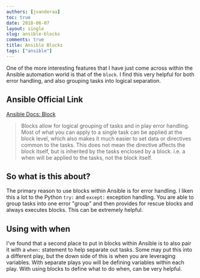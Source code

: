 ```yaml
---
authors: [jvanderaa]
toc: true
date: 2018-06-07
layout: single
slug: ansible-blocks
comments: true
title: Ansible Blocks
tags: ["ansible"]
---
```

One of the more interesting features that I have just come across within the Ansible automation
world is that of the `block`. I find this very helpful for both error handling, and also grouping
tasks into logical separation.

## Ansible Official Link

[Ansible Docs: Block](https://docs.ansible.com/ansible/latest/user_guide/playbooks_blocks.html)
> Blocks allow for logical grouping of tasks and in play error handling. Most of what you can apply
> to a single task can be applied at the block level, which also makes it much easier to set data
> or directives common to the tasks. This does not mean the directive affects the block itself, but
> is inherited by the tasks enclosed by a block. i.e. a when will be applied to the tasks, not the
> block itself.

## So what is this about?

The primary reason to use blocks within Ansible is for error handling. I liken this a lot to the Python `try:` and `except:` exception handling. You are able to group tasks into one error "group" and then provides for rescue blocks and always executes blocks. This can be extremely helpful.

## Using with when

I've found that a second place to put in blocks within Ansible is to also pair it with a `when:` statement to help separate out tasks. Some may put this into a different play, but the down side of this is when you are leveraging variables. With separate plays you will be defining variables within each play. With using blocks to define what to do when, can be very helpful.
